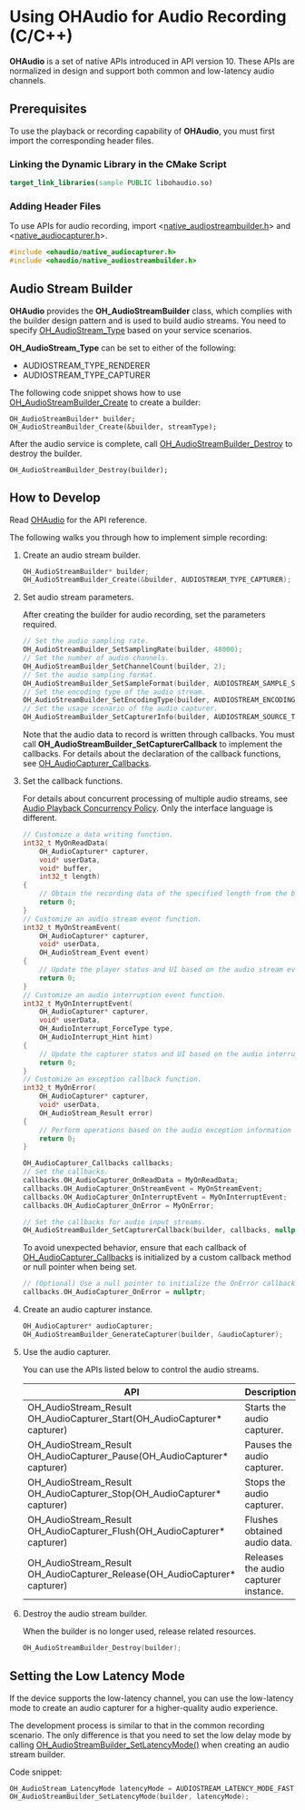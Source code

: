 # Using OHAudio for Audio Recording (C/C++)

**OHAudio** is a set of native APIs introduced in API version 10. These APIs are normalized in design and support both common and low-latency audio channels.

## Prerequisites

To use the playback or recording capability of **OHAudio**, you must first import the corresponding header files.

### Linking the Dynamic Library in the CMake Script

``` cmake
target_link_libraries(sample PUBLIC libohaudio.so)
```
### Adding Header Files
To use APIs for audio recording, import <[native_audiostreambuilder.h](../../reference/apis-audio-kit/native__audiostreambuilder_8h.md)> and <[native_audiocapturer.h](../../reference/apis-audio-kit/native__audiocapturer_8h.md)>.

```cpp
#include <ohaudio/native_audiocapturer.h>
#include <ohaudio/native_audiostreambuilder.h>
```
## Audio Stream Builder

**OHAudio** provides the **OH_AudioStreamBuilder** class, which complies with the builder design pattern and is used to build audio streams. You need to specify [OH_AudioStream_Type](../../reference/apis-audio-kit/_o_h_audio.md#oh_audiostream_type) based on your service scenarios.

**OH_AudioStream_Type** can be set to either of the following:

- AUDIOSTREAM_TYPE_RENDERER
- AUDIOSTREAM_TYPE_CAPTURER

The following code snippet shows how to use [OH_AudioStreamBuilder_Create](../../reference/apis-audio-kit/_o_h_audio.md#oh_audiostreambuilder_create) to create a builder:

```
OH_AudioStreamBuilder* builder;
OH_AudioStreamBuilder_Create(&builder, streamType);
```

After the audio service is complete, call [OH_AudioStreamBuilder_Destroy](../../reference/apis-audio-kit/_o_h_audio.md#oh_audiostreambuilder_destroy) to destroy the builder.

```
OH_AudioStreamBuilder_Destroy(builder);
```

## How to Develop

Read [OHAudio](../../reference/apis-audio-kit/_o_h_audio.md) for the API reference.

The following walks you through how to implement simple recording:


1. Create an audio stream builder.

    ```c++
    OH_AudioStreamBuilder* builder;
    OH_AudioStreamBuilder_Create(&builder, AUDIOSTREAM_TYPE_CAPTURER);
    ```

2. Set audio stream parameters.

    After creating the builder for audio recording, set the parameters required.

    ```c++
    // Set the audio sampling rate.
    OH_AudioStreamBuilder_SetSamplingRate(builder, 48000);
    // Set the number of audio channels.
    OH_AudioStreamBuilder_SetChannelCount(builder, 2);
    // Set the audio sampling format.
    OH_AudioStreamBuilder_SetSampleFormat(builder, AUDIOSTREAM_SAMPLE_S16LE);
    // Set the encoding type of the audio stream.
    OH_AudioStreamBuilder_SetEncodingType(builder, AUDIOSTREAM_ENCODING_TYPE_RAW);
    // Set the usage scenario of the audio capturer.
    OH_AudioStreamBuilder_SetCapturerInfo(builder, AUDIOSTREAM_SOURCE_TYPE_MIC);
    ```

    Note that the audio data to record is written through callbacks. You must call **OH_AudioStreamBuilder_SetCapturerCallback** to implement the callbacks. For details about the declaration of the callback functions, see [OH_AudioCapturer_Callbacks](../../reference/apis-audio-kit/_o_h_audio.md#oh_audiocapturer_callbacks).

3. Set the callback functions.

    For details about concurrent processing of multiple audio streams, see [Audio Playback Concurrency Policy](audio-playback-concurrency.md). Only the interface language is different.

    ```c++
    // Customize a data writing function.
    int32_t MyOnReadData(
        OH_AudioCapturer* capturer,
        void* userData,
        void* buffer,
        int32_t length)
    {
        // Obtain the recording data of the specified length from the buffer.
        return 0;
    }
    // Customize an audio stream event function.
    int32_t MyOnStreamEvent(
        OH_AudioCapturer* capturer,
        void* userData,
        OH_AudioStream_Event event)
    {
        // Update the player status and UI based on the audio stream event information indicated by the event.
        return 0;
    }
    // Customize an audio interruption event function.
    int32_t MyOnInterruptEvent(
        OH_AudioCapturer* capturer,
        void* userData,
        OH_AudioInterrupt_ForceType type,
        OH_AudioInterrupt_Hint hint)
    {
        // Update the capturer status and UI based on the audio interruption information indicated by type and hint.
        return 0;
    }
    // Customize an exception callback function.
    int32_t MyOnError(
        OH_AudioCapturer* capturer,
        void* userData,
        OH_AudioStream_Result error)
    {
        // Perform operations based on the audio exception information indicated by error.
        return 0;
    }

    OH_AudioCapturer_Callbacks callbacks;
    // Set the callbacks.
    callbacks.OH_AudioCapturer_OnReadData = MyOnReadData;
    callbacks.OH_AudioCapturer_OnStreamEvent = MyOnStreamEvent;
    callbacks.OH_AudioCapturer_OnInterruptEvent = MyOnInterruptEvent;
    callbacks.OH_AudioCapturer_OnError = MyOnError;

    // Set the callbacks for audio input streams.
    OH_AudioStreamBuilder_SetCapturerCallback(builder, callbacks, nullptr);
    ```

    To avoid unexpected behavior, ensure that each callback of [OH_AudioCapturer_Callbacks](../../reference/apis-audio-kit/_o_h_audio.md#oh_audiocapturer_callbacks) is initialized by a custom callback method or null pointer when being set.

    ```c++
    // (Optional) Use a null pointer to initialize the OnError callback.
    callbacks.OH_AudioCapturer_OnError = nullptr;
    ```

4. Create an audio capturer instance.

    ```c++
    OH_AudioCapturer* audioCapturer;
    OH_AudioStreamBuilder_GenerateCapturer(builder, &audioCapturer);
    ```

5. Use the audio capturer.

    You can use the APIs listed below to control the audio streams.

    | API                                                        | Description        |
    | ------------------------------------------------------------ | ------------ |
    | OH_AudioStream_Result OH_AudioCapturer_Start(OH_AudioCapturer* capturer) | Starts the audio capturer.    |
    | OH_AudioStream_Result OH_AudioCapturer_Pause(OH_AudioCapturer* capturer) | Pauses the audio capturer.    |
    | OH_AudioStream_Result OH_AudioCapturer_Stop(OH_AudioCapturer* capturer) | Stops the audio capturer.    |
    | OH_AudioStream_Result OH_AudioCapturer_Flush(OH_AudioCapturer* capturer) | Flushes obtained audio data.|
    | OH_AudioStream_Result OH_AudioCapturer_Release(OH_AudioCapturer* capturer) | Releases the audio capturer instance.|

6. Destroy the audio stream builder.

    When the builder is no longer used, release related resources.

    ```c++
    OH_AudioStreamBuilder_Destroy(builder);
    ```

## Setting the Low Latency Mode

If the device supports the low-latency channel, you can use the low-latency mode to create an audio capturer for a higher-quality audio experience.

The development process is similar to that in the common recording scenario. The only difference is that you need to set the low delay mode by calling [OH_AudioStreamBuilder_SetLatencyMode()](../../reference/apis-audio-kit/_o_h_audio.md#oh_audiostreambuilder_setlatencymode) when creating an audio stream builder.

Code snippet:

```C
OH_AudioStream_LatencyMode latencyMode = AUDIOSTREAM_LATENCY_MODE_FAST;
OH_AudioStreamBuilder_SetLatencyMode(builder, latencyMode);
```
